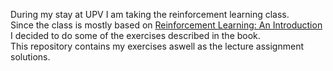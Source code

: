 During my stay at UPV I am taking the reinforcement learning class.<br>
Since the class is mostly based on [Reinforcement Learning: An Introduction](http://incompleteideas.net/book/the-book-2nd.html) I decided to do some of the exercises described in the book.<br>
This repository contains my exercises aswell as the lecture assignment solutions.
